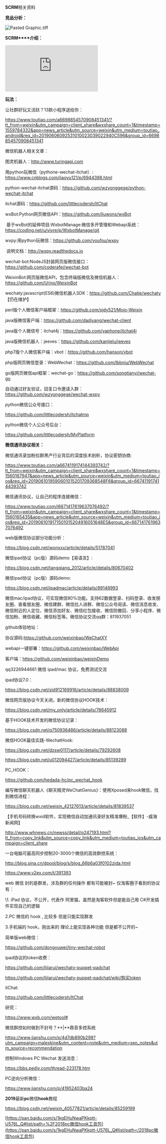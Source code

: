 **SCRM**相关资料



**竞品分析：**

![Pasted Graphic.tiff](https://github.com/nick-zheng/WX_PC_HOOK/blob/master/_images/4/Pasted%20Graphic.tiff)



**SCRM****介绍：**

![SCRM-0601-compressed.pdf](https://github.com/nick-zheng/WX_PC_HOOK/blob/master/_images/4/SCRM-0601-compressed.pdf)





**玩法：**

让社群好玩又活跃？13款小程序送给你：

https://www.toutiao.com/a6698854570908451341/?tt_from=weixin&utm_campaign=client_share&wxshare_count=1&timestamp=1559784332&app=news_article&utm_source=weixin&utm_medium=toutiao_android&req_id=20190606092531010023039022940C596&group_id=6698854570908451341







微信机器人相关文章：

图灵机器人：http://www.turingapi.com



用python玩微信（pythone-wechat-itchat）: https://www.cnblogs.com/jiaoyu121/p/6944398.html

python-wechat-itchat源码：https://github.com/wzyonggege/python-wechat-itchat



itchat源码：https://github.com/littlecodersh/ItChat



wxBot:Python网页微信API：https://github.com/liuwons/wxBot

​           基于wxBot的延伸项目:WxbotManage:微信多开管理和Webapi系统：https://coding.net/u/vivre/p/WxbotManage/git



wxpy:用python玩微信：https://github.com/youfou/wxpy

​          说明文档：http://wxpy.readthedocs.io

wechat-bot:NodeJS封装网页版微信接口：https://github.com/coderafei/wechat-bot

WeixinBot:网页版微信API，包含终端版微信及微信机器人：https://github.com/Urinx/WeixinBot



wechaty:javascript(ES6)微信机器人SDK：https://github.com/Chatie/wechaty 【仍在维护】



perl版个人微信客户端框架：https://github.com/sjdy521/Mojo-Weixin



java版微信客户端：https://github.com/dadiyang/wechat-client

java版个人微信号：itchat4j：https://github.com/yaphone/itchat4j

java版微信机器人：jeeves：https://github.com/kanjielu/jeeves

php7版个人微信客户端：vbot：https://github.com/hanson/vbot

php版网页微信登录：WebWechat：https://github.com/lbbniu/WebWechat



go版网页微信api框架：wechat-go：https://github.com/songtianyi/wechat-go







自动通过好友验证，回复口令邀请入群：https://github.com/wzyonggege/wechat-wxpy





python微信公众号接口：

https://github.com/littlecodersh/itchatmp

python微信个人公众号后台：

https://github.com/littlecodersh/MyPlatform

















**微信通讯协议相关：**

微信通讯录加粉拉群黑产行业背后的深度技术剖析，协议密钥协商:

https://www.toutiao.com/a6674119174144393742/?tt_from=weixin&utm_campaign=client_share&wxshare_count=1&timestamp=1560167947&app=news_article&utm_source=weixin&utm_medium=toutiao_ios&req_id=2019061019590601015201709368548F6&group_id=6674119174144393742



微信通讯协议，让自己的程序连接微信：

https://www.toutiao.com/i6671417619637076492/?tt_from=weixin&utm_campaign=client_share&wxshare_count=1&timestamp=1560165435&app=news_article&utm_source=weixin&utm_medium=toutiao_ios&req_id=2019061019171501015204916051648E5&group_id=6671417619637076492



web版微信协议部分功能分析：

https://blog.csdn.net/wonxxx/article/details/51787041



微信ipad协议（pc版）源码demo【易语言】:

https://blog.csdn.net/tangqiang_2012/article/details/80670402



微信ipad协议（pc版）源码demo:

https://blog.csdn.net/ipadmac/article/details/89148993

微信mac/ipad协议，可实现微信80%功能。支持62数据登录、扫码登录、收发朋友圈、查看朋友圈、微信建群、微信拉人进群、微信公众号阅读、微信消息收发、微信附近的人定位、微信添加好友、微信红包接收、微信防撤回、分享小程序、微信加粉、微信收藏、微信标签等。微信协议交流qq群：811937051



github体验地址：

协议源码:https://github.com/weixinbao/WeChatXY

webapi一键部署：https://github.com/weixinbao/WebApi

客户端：https://github.com/weixinbao/weixinDemo

qq3226944661 微信 ipad/mac 协议，免费测试交流



ipad协议7.0：

https://blog.csdn.net/sld912169916/article/details/88838009









微信网页版协议今天关闭，新的微信协议HOOK技术：

https://blog.csdn.net/my_only/article/details/78645912



基于HOOK技术开发的微信协议记录：

https://blog.csdn.net/q750936486/article/details/88123088



微信HOOK最佳实践-WechatHook:

https://blog.csdn.net/dzsw0117/article/details/79292608

https://blog.csdn.net/u012094427/article/details/85139289



PC_HOOK：

https://github.com/hedada-hc/pc_wechat_hook





编写微信聊天机器人《聊天精灵WeChatGenius》：使用Xposed来hook微信，找到微信进程：

https://blog.csdn.net/weixin_42127613/article/details/81839537





【手机号码转换wxid软件，实现微信自动加通讯录好友精准爆粉_【软件】-威海新闻网】

http://www.whnews.cn/newss/detail/p247193.html?tt_from=copy_link&utm_source=copy_link&utm_medium=toutiao_ios&utm_campaign=client_share



一台电脑可最高同步控制20-3000个微信的高效群控系统：

http://blog.sina.cn/dpool/blog/s/blog_66b6a03f0102zida.html





https://www.v2ex.com/t/391393

web 微信 封的是群发，涉及群的任何操作 都有可能被封~ 仅淘客圈子看到的协议有：

\1. iPad 协议，不公开，代表作 阿里猫，虽然是淘客软件但是能自己用 C#开发插件实现自己的逻辑 

2.PC 微信的 hook , 比较多 但是只能实现群发

3.手机端的 hook，刚出来的 理论上能实现各种功能 但是都不公开的~





简单版web微信：

https://github.com/dongyuwei/tiny-wechat-robot



ipad协议的token收费：

https://github.com/lijiarui/wechaty-puppet-padchat

https://github.com/lijiarui/wechaty-puppet-padchat/wiki/购买token



itChat:

https://github.com/littlecodersh/ItChat





研究：

https://www.wxb.com/wetool#



微信群控如何做到不封号？**|**鼎音多控系统

https://www.jianshu.com/p/4d7db890b298?utm_campaign=maleskine&utm_content=note&utm_medium=seo_notes&utm_source=recommendation



控制Windows PC Wechat 发送消息：

https://bbs.pediy.com/thread-223178.htm



PC逆向分析微信：

https://www.jianshu.com/p/41952403ba24





**2019**最新**pc**微信**hook**教程

https://blog.csdn.net/weixin_40577821/article/details/85259199

[https://pan.baidu.com/s/1kgEHuNwaPKkptt-U576L_Q#list/path=%2F2018pc微信hook工具包](https://pan.baidu.com/s/1kgEHuNwaPKkptt-U576L_Q#list/path=/2018pc微信hook工具包)



